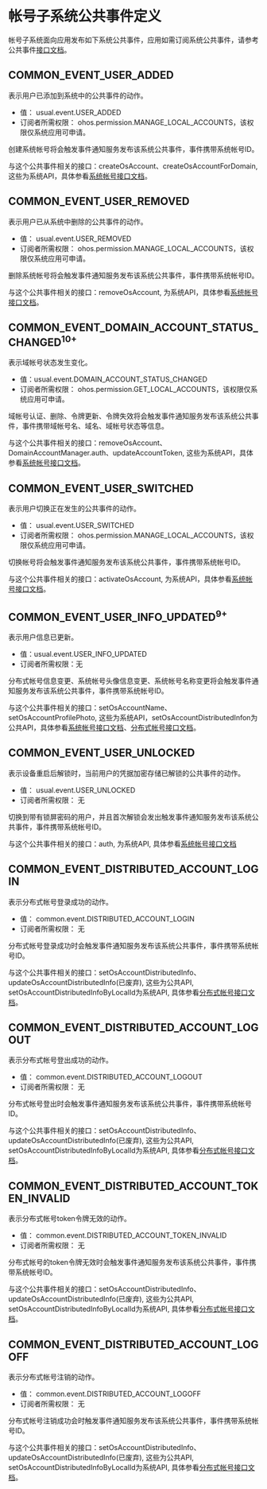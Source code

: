 # 帐号子系统公共事件定义
帐号子系统面向应用发布如下系统公共事件，应用如需订阅系统公共事件，请参考公共事件[接口文档](../js-apis-commonEventManager.md)。

## COMMON_EVENT_USER_ADDED
表示用户已添加到系统中的公共事件的动作。

- 值： usual.event.USER_ADDED
- 订阅者所需权限： ohos.permission.MANAGE_LOCAL_ACCOUNTS，该权限仅系统应用可申请。

创建系统帐号将会触发事件通知服务发布该系统公共事件，事件携带系统帐号ID。

与这个公共事件相关的接口：createOsAccount、createOsAccountForDomain, 这些为系统API，具体参看[系统帐号接口文档](../js-apis-osAccount.md)。

## COMMON_EVENT_USER_REMOVED
表示用户已从系统中删除的公共事件的动作。

- 值： usual.event.USER_REMOVED
- 订阅者所需权限： ohos.permission.MANAGE_LOCAL_ACCOUNTS，该权限仅系统应用可申请。

删除系统帐号将会触发事件通知服务发布该系统公共事件，事件携带系统帐号ID。

与这个公共事件相关的接口：removeOsAccount, 为系统API，具体参看[系统帐号接口文档](../js-apis-osAccount.md)。

## COMMON_EVENT_DOMAIN_ACCOUNT_STATUS_CHANGED<sup>10+<sup>
表示域帐号状态发生变化。

- 值：usual.event.DOMAIN_ACCOUNT_STATUS_CHANGED
- 订阅者所需权限： ohos.permission.GET_LOCAL_ACCOUNTS，该权限仅系统应用可申请。

域帐号认证、删除、令牌更新、令牌失效将会触发事件通知服务发布该系统公共事件，事件携带域帐号名、域名、域帐号状态等信息。

与这个公共事件相关的接口：removeOsAccount、DomainAccountManager.auth、updateAccountToken, 这些为系统API，具体参看[系统帐号接口文档](../js-apis-osAccount.md)。

## COMMON_EVENT_USER_SWITCHED
表示用户切换正在发生的公共事件的动作。

- 值： usual.event.USER_SWITCHED
- 订阅者所需权限： ohos.permission.MANAGE_LOCAL_ACCOUNTS，该权限仅系统应用可申请。

切换帐号将会触发事件通知服务发布该系统公共事件，事件携带系统帐号ID。

与这个公共事件相关的接口：activateOsAccount, 为系统API，具体参看[系统帐号接口文档](../js-apis-osAccount.md)。

## COMMON_EVENT_USER_INFO_UPDATED<sup>9+<sup>
表示用户信息已更新。

- 值：usual.event.USER_INFO_UPDATED
- 订阅者所需权限：无

分布式帐号信息变更、系统帐号头像信息变更、系统帐号名称变更将会触发事件通知服务发布该系统公共事件，事件携带系统帐号ID。

与这个公共事件相关的接口：setOsAccountName、setOsAccountProfilePhoto, 这些为系统API，setOsAccountDistributedInfon为公共API，具体参看[系统帐号接口文档](../js-apis-osAccount.md)、[分布式帐号接口文档](../js-apis-distributed-account.md)。

## COMMON_EVENT_USER_UNLOCKED
表示设备重启后解锁时，当前用户的凭据加密存储已解锁的公共事件的动作。

- 值： usual.event.USER_UNLOCKED
- 订阅者所需权限： 无

切换到带有锁屏密码的用户，并且首次解锁会发出触发事件通知服务发布该系统公共事件，事件携带系统帐号ID。

与这个公共事件相关的接口：auth, 为系统API, 具体参看[系统帐号接口文档](../js-apis-osAccount.md)

## COMMON_EVENT_DISTRIBUTED_ACCOUNT_LOGIN
表示分布式帐号登录成功的动作。

- 值： common.event.DISTRIBUTED_ACCOUNT_LOGIN
- 订阅者所需权限： 无

分布式帐号登录成功时会触发事件通知服务发布该系统公共事件，事件携带系统帐号ID。

与这个公共事件相关的接口：setOsAccountDistributedInfo、updateOsAccountDistributedInfo(已废弃), 这些为公共API, setOsAccountDistributedInfoByLocalId为系统API,
具体参看[分布式帐号接口文档](../js-apis-distributed-account.md)。

## COMMON_EVENT_DISTRIBUTED_ACCOUNT_LOGOUT
表示分布式帐号登出成功的动作。

- 值： common.event.DISTRIBUTED_ACCOUNT_LOGOUT
- 订阅者所需权限： 无

分布式帐号登出时会触发事件通知服务发布该系统公共事件，事件携带系统帐号ID。

与这个公共事件相关的接口：setOsAccountDistributedInfo、updateOsAccountDistributedInfo(已废弃), 这些为公共API, setOsAccountDistributedInfoByLocalId为系统API,
具体参看[分布式帐号接口文档](../js-apis-distributed-account.md)。

## COMMON_EVENT_DISTRIBUTED_ACCOUNT_TOKEN_INVALID
表示分布式帐号token令牌无效的动作。

- 值： common.event.DISTRIBUTED_ACCOUNT_TOKEN_INVALID
- 订阅者所需权限： 无

分布式帐号的token令牌无效时会触发事件通知服务发布该系统公共事件，事件携带系统帐号ID。

与这个公共事件相关的接口：setOsAccountDistributedInfo、updateOsAccountDistributedInfo(已废弃), 这些为公共API, setOsAccountDistributedInfoByLocalId为系统API, 
具体参看[分布式帐号接口文档](../js-apis-distributed-account.md)。

## COMMON_EVENT_DISTRIBUTED_ACCOUNT_LOGOFF
表示分布式帐号注销的动作。

- 值： common.event.DISTRIBUTED_ACCOUNT_LOGOFF
- 订阅者所需权限： 无

分布式帐号注销成功会时触发事件通知服务发布该系统公共事件，事件携带系统帐号ID。

与这个公共事件相关的接口：setOsAccountDistributedInfo、updateOsAccountDistributedInfo(已废弃), 这些为公共API, setOsAccountDistributedInfoByLocalId为系统API,
具体参看[分布式帐号接口文档](../js-apis-distributed-account.md)。